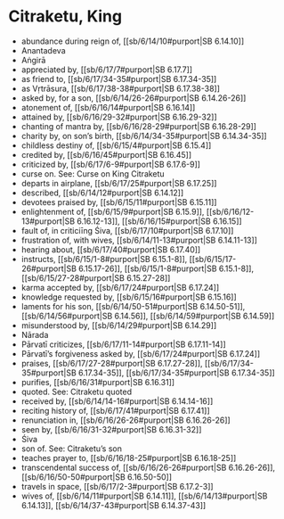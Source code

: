 # Citraketu, King

* abundance during reign of, [[sb/6/14/10#purport|SB 6.14.10]]
* Anantadeva
* Aṅgirā
* appreciated by, [[sb/6/17/7#purport|SB 6.17.7]]
* as friend to, [[sb/6/17/34-35#purport|SB 6.17.34-35]]
* as Vṛtrāsura, [[sb/6/17/38-38#purport|SB 6.17.38-38]]
* asked by, for a son, [[sb/6/14/26-26#purport|SB 6.14.26-26]]
* atonement of, [[sb/6/16/14#purport|SB 6.16.14]]
* attained by, [[sb/6/16/29-32#purport|SB 6.16.29-32]]
* chanting of mantra by, [[sb/6/16/28-29#purport|SB 6.16.28-29]]
* charity by, on son’s birth, [[sb/6/14/34-35#purport|SB 6.14.34-35]]
* childless destiny of, [[sb/6/15/4#purport|SB 6.15.4]]
* credited by, [[sb/6/16/45#purport|SB 6.16.45]]
* criticized by, [[sb/6/17/6-9#purport|SB 6.17.6-9]]
* curse on. See: Curse on King Citraketu
* departs in airplane, [[sb/6/17/25#purport|SB 6.17.25]]
* described, [[sb/6/14/12#purport|SB 6.14.12]]
* devotees praised by, [[sb/6/15/11#purport|SB 6.15.11]]
* enlightenment of, [[sb/6/15/9#purport|SB 6.15.9]], [[sb/6/16/12-13#purport|SB 6.16.12-13]], [[sb/6/16/15#purport|SB 6.16.15]]
* fault of, in criticiīng Śiva, [[sb/6/17/10#purport|SB 6.17.10]]
* frustration of, with wives, [[sb/6/14/11-13#purport|SB 6.14.11-13]]
* hearing about, [[sb/6/17/40#purport|SB 6.17.40]]
* instructs, [[sb/6/15/1-8#purport|SB 6.15.1-8]], [[sb/6/15/17-26#purport|SB 6.15.17-26]], [[sb/6/15/1-8#purport|SB 6.15.1-8]], [[sb/6/15/27-28#purport|SB 6.15.27-28]]
* karma accepted by, [[sb/6/17/24#purport|SB 6.17.24]]
* knowledge requested by, [[sb/6/15/16#purport|SB 6.15.16]]
* laments for his son, [[sb/6/14/50-51#purport|SB 6.14.50-51]], [[sb/6/14/56#purport|SB 6.14.56]], [[sb/6/14/59#purport|SB 6.14.59]]
* misunderstood by, [[sb/6/14/29#purport|SB 6.14.29]]
* Nārada
* Pārvatī criticizes, [[sb/6/17/11-14#purport|SB 6.17.11-14]]
* Pārvatī’s forgiveness asked by, [[sb/6/17/24#purport|SB 6.17.24]]
* praises, [[sb/6/17/27-28#purport|SB 6.17.27-28]], [[sb/6/17/34-35#purport|SB 6.17.34-35]], [[sb/6/17/34-35#purport|SB 6.17.34-35]]
* purifies, [[sb/6/16/31#purport|SB 6.16.31]]
* quoted. See: Citraketu quoted
* received by, [[sb/6/14/14-16#purport|SB 6.14.14-16]]
* reciting history of, [[sb/6/17/41#purport|SB 6.17.41]]
* renunciation in, [[sb/6/16/26-26#purport|SB 6.16.26-26]]
* seen by, [[sb/6/16/31-32#purport|SB 6.16.31-32]]
* Śiva
* son of. See: Citraketu’s son
* teaches prayer to, [[sb/6/16/18-25#purport|SB 6.16.18-25]]
* transcendental success of, [[sb/6/16/26-26#purport|SB 6.16.26-26]], [[sb/6/16/50-50#purport|SB 6.16.50-50]]
* travels in space, [[sb/6/17/2-3#purport|SB 6.17.2-3]]
* wives of, [[sb/6/14/11#purport|SB 6.14.11]], [[sb/6/14/13#purport|SB 6.14.13]], [[sb/6/14/37-43#purport|SB 6.14.37-43]]
